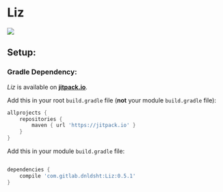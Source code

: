 # Liz
[![](https://jitpack.io/v/com.gitlab.dnldsht/Liz.svg)](https://jitpack.io/#com.gitlab.dnldsht/Liz)

## Setup:

### Gradle Dependency:

*Liz* is available on [**jitpack.io**](https://jitpack.io/#com.gitlab.dnldsht/Liz).

Add this in your root `build.gradle` file (**not** your module `build.gradle` file):
```gradle
allprojects {
    repositories {
        maven { url 'https://jitpack.io' }
    }
}
```

Add this in your module `build.gradle` file:
```gradle

dependencies {
    compile 'com.gitlab.dnldsht:Liz:0.5.1'
}
```